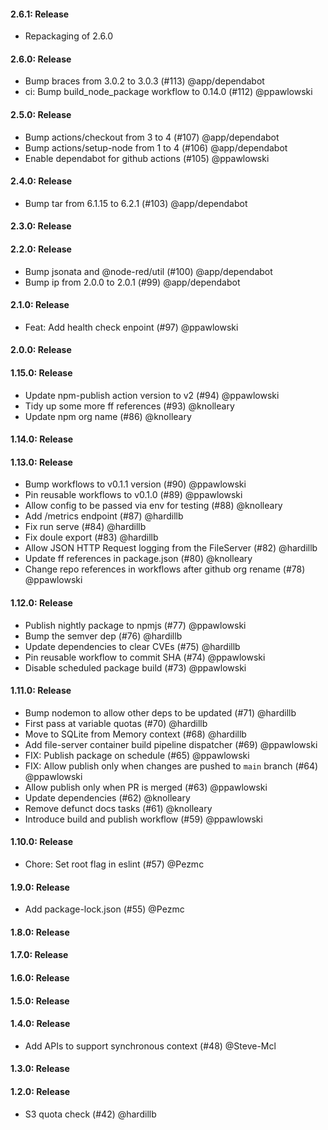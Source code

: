 #### 2.6.1: Release

 - Repackaging of 2.6.0

#### 2.6.0: Release

 - Bump braces from 3.0.2 to 3.0.3 (#113) @app/dependabot
 - ci: Bump build_node_package workflow to 0.14.0 (#112) @ppawlowski

#### 2.5.0: Release

 - Bump actions/checkout from 3 to 4 (#107) @app/dependabot
 - Bump actions/setup-node from 1 to 4 (#106) @app/dependabot
 - Enable dependabot for github actions (#105) @ppawlowski

#### 2.4.0: Release

 - Bump tar from 6.1.15 to 6.2.1 (#103) @app/dependabot

#### 2.3.0: Release


#### 2.2.0: Release

 - Bump jsonata and @node-red/util (#100) @app/dependabot
 - Bump ip from 2.0.0 to 2.0.1 (#99) @app/dependabot

#### 2.1.0: Release

 - Feat: Add health check enpoint (#97) @ppawlowski

#### 2.0.0: Release


#### 1.15.0: Release

 - Update npm-publish action version to v2 (#94) @ppawlowski
 - Tidy up some more ff references (#93) @knolleary
 - Update npm org name (#86) @knolleary

#### 1.14.0: Release


#### 1.13.0: Release

 - Bump workflows to v0.1.1 version (#90) @ppawlowski
 - Pin reusable workflows to v0.1.0 (#89) @ppawlowski
 - Allow config to be passed via env for testing (#88) @knolleary
 - Add /metrics endpoint (#87) @hardillb
 - Fix run serve (#84) @hardillb
 - Fix doule export (#83) @hardillb
 - Allow JSON HTTP Request logging from the FileServer (#82) @hardillb
 - Update ff references in package.json (#80) @knolleary
 - Change repo references in workflows after github org rename (#78) @ppawlowski

#### 1.12.0: Release

 - Publish nightly package to npmjs (#77) @ppawlowski
 - Bump the semver dep (#76) @hardillb
 - Update dependencies to clear CVEs (#75) @hardillb
 - Pin reusable workflow to commit SHA (#74) @ppawlowski
 - Disable scheduled package build (#73) @ppawlowski

#### 1.11.0: Release

 - Bump nodemon to allow other deps to be updated (#71) @hardillb
 - First pass at variable quotas (#70) @hardillb
 - Move to SQLite from Memory context (#68) @hardillb
 - Add file-server container build pipeline dispatcher (#69) @ppawlowski
 - FIX: Publish package on schedule (#65) @ppawlowski
 - FIX: Allow publish only when changes are pushed to `main` branch (#64) @ppawlowski
 - Allow publish only when PR is merged (#63) @ppawlowski
 - Update dependencies (#62) @knolleary
 - Remove defunct docs tasks (#61) @knolleary
 - Introduce build and publish workflow (#59) @ppawlowski

#### 1.10.0: Release

 - Chore: Set root flag in eslint (#57) @Pezmc

#### 1.9.0: Release

 - Add package-lock.json (#55) @Pezmc

#### 1.8.0: Release


#### 1.7.0: Release


#### 1.6.0: Release


#### 1.5.0: Release


#### 1.4.0: Release

 - Add APIs to support synchronous context (#48) @Steve-Mcl

#### 1.3.0: Release


#### 1.2.0: Release

 - S3 quota check (#42) @hardillb

